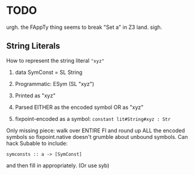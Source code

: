 TODO
====

urgh. the FAppTy thing seems to break "Set a" in Z3 land. sigh.

String Literals
---------------

How to represent the string literal `"xyz"`

1. data SymConst = SL String
   
2. Programmatic: ESym (SL "xyz")
      
3. Printed as "xyz"

4. Parsed EITHER as the encoded symbol OR as "xyz"

5. fixpoint-encoded as a symbol: `constant lit#String#xyz : Str`

Only missing piece: walk over ENTIRE FI and round up ALL the encoded symbols
so fixpoint.native doesn't grumble about unbound symbols. Can hack Subable to
include:

    symconsts :: a -> [SymConst]

and then fill in appropriately. (Or use syb)



